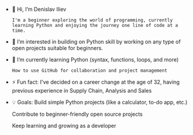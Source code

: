 - 👋 Hi, I’m Denislav Iliev

      I'm a beginner exploring the world of programming, currently learning Python and enjoying the journey one line of code at a time.
  
- 👀 I’m interested in building on Python skill by working on any type of open projects suitable for beginners.
  
- 🌱 I’m currently learning Python (syntax, functions, loops, and more)

      How to use GitHub for collaboration and project management
  
- ⚡ Fun fact: I've decided on a career change at the age of 32, having previous experience in Supply Chain, Analysis and Sales

- 💡 Goals:
Build simple Python projects (like a calculator, to-do app, etc.)

  Contribute to beginner-friendly open source projects

  Keep learning and growing as a developer

<!---
Denislav-Py/Denislav-Py is a ✨ special ✨ repository because its `README.md` (this file) appears on your GitHub profile.
You can click the Preview link to take a look at your changes.
--->
